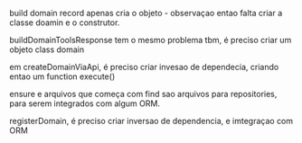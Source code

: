 build domain record apenas cria o objeto - observaçao entao falta criar a classe doamin e o construtor.

buildDomainToolsResponse tem o mesmo problema tbm, é preciso criar um objeto class domain

em createDomainViaApi, é preciso criar invesao de dependecia, criando entao um function execute()

ensure e arquivos que começa com find sao arquivos para repositories, para serem integrados com algum ORM. 

registerDomain, é preciso criar inversao de dependencia, e imtegraçao com ORM

